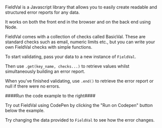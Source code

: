 FieldVal is a Javascript library that allows you to easily create readable and structured error reports for any data.

It works on both the front end in the browser and on the back end using Node.

FieldVal comes with a collection of checks called BasicVal. These are standard checks such as email, numeric limits etc., but you can write your own FieldVal checks with simple functions.

To start validating, pass your data to a new instance of ```FieldVal```.

Then use ```.get(key_name, checks...)``` to retrieve values whilst simultaneously building an error report.

When you've finished validating, use ```.end()``` to retrieve the error report or null if there were no errors.

####Run the code example to the right####

Try out FieldVal using CodePen by clicking the "Run on Codepen" button below the example.

Try changing the data provided to ```FieldVal``` to see how the error changes.